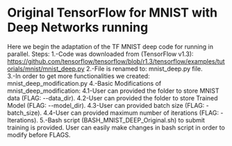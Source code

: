 # Original TensorFlow for MNIST with Deep Networks running

Here we begin the adaptation of the TF MNIST deep code for running in parallel.
Steps:
1.-Code was downloaded from (TensorFlow v1.3):
	https://github.com/tensorflow/tensorflow/blob/r1.3/tensorflow/examples/tutorials/mnist/mnist_deep.py 
2.-File is renamed to: mnist_deep.py file.  
3.-In order to get more functionalities we created: mnist_deep_modification.py 
4.-Basic Modifications of mnist_deep_modification:
	4.1-User can provided the folder to store MNIST data (FLAG: --data_dir).
	4.2-User can provided the folder to store Trained Model (FLAG: --model_dir).
	4.3-User can provided batch size (FLAG: -batch_size).
	4.4-User can provided maximum number of iterations (FLAG: -Iterations).
5.-Bash script (BASH_MNIST_DEEP_Original.sh) to submit training is provided.
	User can easily make changes in bash script in order to modify before FLAGS.

